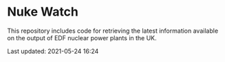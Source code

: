 # Nuke Watch

This repository includes code for retrieving the latest information available on the output of EDF nuclear power plants in the UK.

Last updated: 2021-05-24 16:24